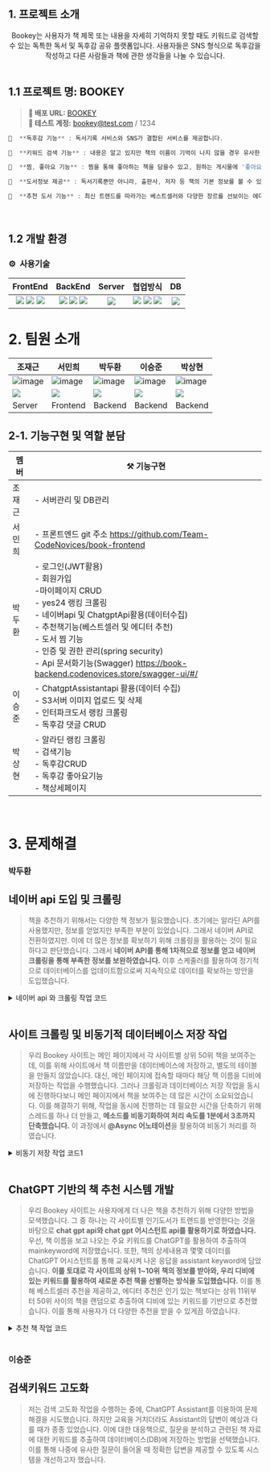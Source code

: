## 1. 프로젝트 소개

<div align="center">
Bookey는 사용자가 책 제목 또는 내용을 자세히 기억하지 못할 때도 키워드로 검색할 수 있는 독특한 독서 및 독후감 공유 플랫폼입니다. 
사용자들은 SNS 형식으로 독후감을 작성하고 다른 사람들과 책에 관한 생각들을 나눌 수 있습니다.
</div>
<br>


## 1.1 프로젝트 명: BOOKEY

> **🔗 배포 URL:** [BOOKEY](https://book.codenovices.store) <br />
**🔗 테스트 계정:** bookey@test.com / 1234
```jsx
📕  **독후감 기능** : 독서기록 서비스와 SNS가 결합된 서비스를 제공합니다.

📗  **키워드 검색 기능** : 내용은 알고 있지만 책의 이름이 기억이 나지 않을 경우 유사한 단어를 추적해 책을 찾아줍니다.

📒  **찜, 좋아요 기능** : 찜을 통해 좋아하는 책을 담을수 있고, 원하는 게시물에 '좋아요'를 누르거나 댓글을 등록할 수 있습니다.

📙  **도서정보 제공** : 독서기록뿐만 아니라, 출판사, 저자 등 책의 기본 정보를 볼 수 있는 기능이 있습니다.

📒  **추천 도서 기능** : 최신 트렌드를 따라가는 베스트셀러와 다양한 장르를 선보이는 에디터 추천 책을 소개하여 사용자들이 검색으로 소비하는 불필요한 시간을 절약할 수 있습니다. 
```
<br>

## 1.2 개발 환경

### ⚙️   사용기술 
| FrontEnd | BackEnd | Server | 협업방식 | DB |
| :----: | :----: | :----: | :----: |:----: |
| <img src="https://img.shields.io/badge/React-61DAFB?style=flat-square&logo=React&logoColor=black"> <img src="	https://img.shields.io/badge/Flutter-02569B?style=for-the-badge&logo=flutter&logoColor=white"> <img src="https://img.shields.io/badge/JavaScript-F7DF1E.svg?style=flat-square&logo=JavaScript&logoColor=black"> | <img src="https://img.shields.io/badge/REST API-000000?style=flat-square&logo=logoColor=white"> <img src="https://img.shields.io/badge/Java-ED8B00?style=for-the-badge&logo=openjdk&logoColor=white"> <img src="https://img.shields.io/badge/Spring-6DB33F?style=for-the-badge&logo=spring&logoColor=white"> | <img src="https://img.shields.io/badge/Amazon_AWS-232F3E?style=for-the-badge&logo=amazon-aws&logoColor=white"> | <img src="https://img.shields.io/badge/-Swagger-%23Clojure?style=for-the-badge&logo=swagger&logoColor=white"> <img src="https://img.shields.io/badge/GitHub-181717?style=flat-square&logo=GitHub&logoColor=white"> <img src="https://img.shields.io/badge/Discord-5865F2?style=flat-square&logo=Discord&logoColor=white"> | <img src="https://img.shields.io/badge/MariaDB-003545?style=for-the-badge&logo=mariadb&logoColor=white"> | 


# 2. 팀원 소개
|조재근|서민희|박두환|이승준|박상현|
|---|---|---|---|---|
|![image]()|![image]()|![image]()|![image]()|![image]()|
|<a href="https://github.com/M0nk2y"><img src="https://img.shields.io/badge/GitHub-181717?style=flat&logo=GitHub&logoColor=white"/></a>|<a href="https://github.com/plant0303"><img src="https://img.shields.io/badge/GitHub-181717?style=flat&logo=GitHub&logoColor=white"/></a>|<a href="https://github.com/duhwan05"><img src="https://img.shields.io/badge/GitHub-181717?style=flat&logo=GitHub&logoColor=white"/></a>|<a href="https://github.com/seung-jun2"><img src="https://img.shields.io/badge/GitHub-181717?style=flat&logo=GitHub&logoColor=white"/></a>|<a href="https://github.com/psh980121"><img src="https://img.shields.io/badge/GitHub-181717?style=flat&logo=GitHub&logoColor=white"/></a>|
|Server|Frontend|Backend|Backend|Backend|

## 2-1. 기능구현 및 역할 분담

| 멤버 | ⚒️ 기능구현 |
|---|---|
| 조재근 | - 서버관리 및 DB관리 |
| 서민희 | - 프론트엔드 git 주소 https://github.com/Team-CodeNovices/book-frontend |
| 박두환 | - 로그인(JWT활용)<br> - 회원가입<br> -마이페이지 CRUD<br>  - yes24 랭킹 크롤링<br> - 네이버api 및 ChatgptApi활용(데이터수집)<br> - 추천책기능(베스트셀러 및 에디터 추천)<br> - 도서 찜 기능<br> - 인증 및 권한 관리(spring security)<br> - Api 문서화기능(Swagger) https://book-backend.codenovices.store/swagger-ui/#/ |
| 이승준 | - ChatgptAssistantapi 활용(데이터 수집)<br> - S3서버 이미지 업로드 및 삭제<br> - 인터파크도서 랭킹 크롤링<br> - 독후감 댓글 CRUD  |
| 박상현 | - 알라딘 랭킹 크롤링<br> - 검색기능<br> - 독후감CRUD<br> - 독후감 좋아요기능<br> - 책상세페이지<br> |


<br />

# 3. 문제해결

### 박두환 
## 네이버 api 도입 및 크롤링

>책을 추천하기 위해서는 다양한 책 정보가 필요했습니다. 초기에는 알라딘 API를 사용했지만, 정보를 얻었지만 부족한 부분이 있었습니다. 그래서 네이버 API로 전환하였지만. 
이에 더 많은 정보를 확보하기 위해 크롤링을 활용하는 것이 필요하다고 판단했습니다. 그래서 **네이버 API를 통해 1차적으로 정보를 얻고 네이버 크롤링을 통해 부족한 정보를 보완하였습니다.**
이후 스케줄러를 활용하여 정기적으로 데이터베이스를 업데이트함으로써 지속적으로 데이터를 확보하는 방안을 도입했습니다.

<details>
<summary>네이버 api 와 크롤링 작업 코드</summary>
<div markdown="1">
  
  ```java
    //네이버 api Data 받아서 업데이트 처리하는 메소드
    @Scheduled(cron = "0 0/30 * * * *") // 매 30분마다 반복
    public void updateBooksFromApi() throws IOException {
        if (isServer) {     //서버에서 일때만 스케줄러가 사용할수 있게
            List<OurBookDto> nullList = dao.selectnull();
            if (!nullList.isEmpty()) {
                for (OurBookDto bookDto : nullList) {
                    List<OurBookDto> updatedBookDtoList = getNaverApi(bookDto.getBookname());
                    for (OurBookDto updatedBookDto : updatedBookDtoList) {
                        List<OurBookDto> infoList = getNaverCrawling(updatedBookDto.getLink());
                        if (!infoList.isEmpty()) {
                            OurBookDto infoDto = infoList.get(0);
                            OurBookDto updatedDto = new OurBookDto();
                            updatedDto.setLink(updatedBookDto.getLink());
                            updatedDto.setImage(updatedBookDto.getImage());
                            updatedDto.setBookname(bookDto.getBookname());
                            updatedDto.setAuthor(updatedBookDto.getAuthor());
                            updatedDto.setPublisher(updatedBookDto.getPublisher());
                            updatedDto.setGenre(infoDto.getGenre());
                            updatedDto.setContents(infoDto.getContents());
                            updatedDto.setBookdetail(updatedBookDto.getBookdetail());
                            updatedDto.setAuthordetail(infoDto.getAuthordetail());
                            updatedDto.setPrice(updatedBookDto.getPrice());
                            updatedDto.setWritedate(updatedBookDto.getWritedate());
                            updatedDto.setMainkeyword(null);
                            updatedDto.setAssistkeyword(null);
                            dao.updateBooksByList(Collections.singletonList(updatedDto));
                            log.info("책 정보 업데이트 완료. bookname: " + bookDto.getBookname());
                        }
                    }
                }
                log.info("업데이트 완료!!");
            } else {
                log.info("업데이트할 리스트가 없어 종료합니다.");
            }
        } else {
            log.info("서버가 아니므로 작업을 스킵합니다.");
        }
    }

    //네이버 크롤링하는 메소드
    public static List<OurBookDto> getNaverCrawling(String link) throws IOException {
        Document doc = Jsoup.connect(link).get();
        List<OurBookDto> list = new ArrayList<>();

        //장르
        Element genreElement = doc.select("[class*=bookCatalogTop_category__]").last();
        String genre = (genreElement != null && !genreElement.text().isEmpty()) ? genreElement.text() : "정보 없음";
        // 목차
        Element contentsElement = doc.select("[class*=infoItem_data_text__]").last();
        String contents = (contentsElement != null && !contentsElement.text().isEmpty()) ? contentsElement.text() : "정보 없음";
        // 저자 소개
        Element authorDetailElement = doc.select("[class*=authorIntroduction_introduce_text__]").first();
        String authorDetail = (authorDetailElement != null && !authorDetailElement.text().isEmpty()) ? authorDetailElement.text() : "정보 없음";

        // OurBookDto 객체에 정보 저장
        OurBookDto bookDto = new OurBookDto();
        bookDto.setGenre(genre);
        bookDto.setContents(contents);
        bookDto.setAuthordetail(authorDetail);

        list.add(bookDto);

        return list;
    }

    //네이버 api 받아오는 메소드
    public List<OurBookDto> getNaverApi(String bookName) throws IOException {
        // 외부 API의 엔드포인트 URL
        String apiUrl = "https://openapi.naver.com/v1/search/book.json?display=1&query=" + bookName;

        // REST 요청을 보내기 위한 RestTemplate 객체 생성
        RestTemplate restTemplate = new RestTemplate();

        // HTTP 요청 헤더 설정
        HttpHeaders headers = new HttpHeaders();
        headers.set("X-Naver-Client-Id", NaverId);
        headers.set("X-Naver-Client-Secret", NaverSecret);
        HttpEntity<String> entity = new HttpEntity<>(headers);

        // API에 GET 요청을 보내고 JSON 형식으로 응답을 받아옴
        ResponseEntity<String> responseEntity = restTemplate.exchange(apiUrl, HttpMethod.GET, entity, String.class);
        String jsonResponse = responseEntity.getBody();

        // JSON 응답을 분석하여 필요한 필드 추출
        ObjectMapper objectMapper = new ObjectMapper();
        List<OurBookDto> bookList = new ArrayList<>();
        JsonNode root = objectMapper.readTree(jsonResponse);
        JsonNode items = root.path("items");

        for (JsonNode item : items) {
            OurBookDto apiData = new OurBookDto();
            String link = item.path("link").asText();
            apiData.setLink(link != null && !link.isEmpty() ? link : "정보 없음");
            String image = item.path("image").asText();
            apiData.setImage(image != null && !image.isEmpty() ? image : "정보 없음");
            String author = item.path("author").asText().replace("^", ",");
            apiData.setAuthor(author != null && !author.isEmpty() ? author : "정보 없음");
            String publisher = item.path("publisher").asText();
            apiData.setPublisher(publisher != null && !publisher.isEmpty() ? publisher : "정보 없음");
            String description = item.path("description").asText();
            apiData.setBookdetail(description != null && !description.isEmpty() ? description : "정보 없음");
            String price = item.path("discount").asText();
            apiData.setPrice(price != null && !price.isEmpty() ? price : "정보 없음");
            String pubdate = item.path("pubdate").asText();
            apiData.setWritedate(pubdate != null && !pubdate.isEmpty() ? pubdate : "정보 없음");

            bookList.add(apiData);
        }
        return bookList;
    }  
```
</div>
</details>

<br />

## 사이트 크롤링 및 비동기적 데이터베이스 저장 작업

>우리 Bookey 사이트는 메인 페이지에서 각 사이트별 상위 50위 책을 보여주는데, 이를 위해 사이트에서 책 이름만을 데이터베이스에 저장하고, 별도의 테이블을 만들지 않았습니다. 
대신, 메인 페이지에 접속할 때마다 해당 책 이름을 디비에 저장하는 작업을 수행했습니다. 그러나 크롤링과 데이터베이스 저장 작업을 동시에 진행하다보니 메인 페이지에서 책을 보여주는 데 
많은 시간이 소요되었습니다. 이를 해결하기 위해, 작업을 동시에 진행하는 데 필요한 시간을 단축하기 위해 스레드를 하나 더 만들고, **메소드를 비동기화하여 처리 속도를 1분에서 3초까지 단축했습니다.**
이 과정에서 **@Async 어노테이션**을 활용하여 비동기 처리를 하였습니다.

<details>
<summary>비동기 저장 작업 코드1</summary>
<div markdown="1">
  
 ```java
    //예스24 크롤링 메소드
    public List<RankingDto> getYes24DataNew(int startP, int stopP) throws IOException {
        String baseUrl = "https://www.yes24.com/";
        List<RankingDto> list = new ArrayList<>();
        int count = 0;
        int totalpage = stopP;
        for (int page = startP; page <= totalpage; page++) {
            String pageUrl = baseUrl + "/Product/Category/BestSeller?categoryNumber=001&pageNumber=" + page + "&pageSize=120";
            Document doc = Jsoup.connect(pageUrl).get();
            Elements goods = doc.select("[data-goods-no]");

            for (Element good : goods) {
                count++;
                if (count >= 51) {
                    break;
                }
                String gdName = good.select(".gd_name").text();
                if (gdName == null || gdName.isEmpty()) {
                    gdName = "19세 도서";
                }
                String image = good.select(".lazy").attr("data-original");
                String infoAuth = good.select(".info_auth").text();
                String infoPub = good.select(".info_pub").text();
                String rank = good.select(".ico.rank").text();

                RankingDto dto = new RankingDto(
                        Integer.parseInt(rank),
                        image,
                        gdName,
                        infoAuth,
                        infoPub
                );
                list.add(dto);
            }

        }
        return list;
    }

    // yes24 50위 반환하고 전체 크롤링 하는 메소드
    public List<RankingDto> getYes24Top50() throws IOException {
        //50위까지만 처리하고 리턴
        List<RankingDto> yes24Top50 = getYes24DataNew(1, 1);

        // getYes24Another()를 비동기적으로 실행
        asyncService.getYes24Another();
        return yes24Top50;
    }
    ```
</div>
</details>

<br />

<details>
<summary>비동기 저장 작업 코드2</summary>
<div markdown="1">
  
  ```java
    //yes24 전체데이터 가져온 후 insert 하는 메소드(비동기)
    @Async
    public void getYes24Another() throws IOException {
        List<RankingDto> list = getYes24DataNew(1, 9);
        insertYes24Data(list);
    }

    //에스 24 크롤링 하는 메소드
    public static List<RankingDto> getYes24DataNew(int startP, int stopP) throws IOException {
        String baseUrl = "https://www.yes24.com/";
        List<RankingDto> list = new ArrayList<>();
        int totalpage = stopP;
        for (int page = startP; page <= totalpage; page++) {
            String pageUrl = baseUrl + "/Product/Category/BestSeller?categoryNumber=001&pageNumber=" + page + "&pageSize=120";
            Document doc = Jsoup.connect(pageUrl).get();
            Elements goods = doc.select("[data-goods-no]");

            for (Element good : goods) {
                String gdName = good.select(".gd_name").text().split("\\(")[0].trim();
                if (gdName == null || gdName.isEmpty()) {
                    gdName = "19세 도서";
                }

                RankingDto dto = RankingDto.rankingDtoBuilder().bookname(gdName).build();
                list.add(dto);
            }
        }
        return list;
    }

    //ourbook에 없는 데이터 insert 하는 메소드(yes24)
    public void insertYes24Data(List<RankingDto> yes24) throws IOException {
        List<OurBookDto> existBooks = dao.select();
        List<OurBookDto> list2 = new ArrayList<>();

        for (RankingDto yes24Dto : yes24) {

            String finalBookNameText = yes24Dto.getBookname();
            boolean exist = existBooks.stream().anyMatch(existingBook -> existingBook.getBookname().replaceAll("\\s", "").equals(finalBookNameText.replaceAll("\\s", "")));
            if (!exist) {
                OurBookDto dto2 = OurBookDto.ourBookDtoBuilder().bookname(finalBookNameText).build();
                list2.add(dto2);
            }
        }
        // 여러번 insert 되는 문제를 막기위해 비동기로 진행
        if (!list2.isEmpty()) {
            log.info("insert 시작 (Yes24)");
            dao.insert(list2);
            log.info("새로운 Yes24 책 정보를 insert 하였습니다.");
        } else {
            log.info("추가된 책이 없습니다.");
        }
    }
   ``` 
</div>
</details>

<br />

## ChatGPT 기반의 책 추천 시스템 개발

> 우리 Bookey 사이트는 사용자에게 더 나은 책을 추천하기 위해 다양한 방법을 모색했습니다. 그 중 하나는 각 사이트별 인기도서가 트랜드를 반영한다는 것을 바탕으로 **chat gpt api와 chat gpt 어시스턴트 api를 활용하기로 하였습니다.**
우선, 책 이름을 보고 나오는 주요 키워드를 ChatGPT를 활용하여 추출하여 mainkeyword에 저장했습니다. 또한, 책의 상세내용과 몇몇 데이터를 ChatGPT 어시스턴트를 통해 교육시켜 나온 응답을 assistant keyword에 담았습니다.
>**이를 토대로 각 사이트의 상위 1~10위 책의 정보를 받아와, 우리 디비에 있는 키워드를 활용하여 새로운 추천 책을 선별하는 방식을 도입했습니다.**
> 이를 통해 베스트셀러 추천을 제공하고, 에디터 추천은 인기 있는 책보다는 상위 11위부터 50위 사이의 책을 랜덤으로 추출하여 디비에 있는 키워드를 기반으로 추천했습니다.
> 이를 통해 사용자가 더 다양한 추천을 받을 수 있게끔 하였습니다.

<details>
<summary>추천 책 작업 코드</summary>
<div markdown="1">
  
  ```java

    //베스트,에디터 추천 도서 불러오기
    public List<RecommendBooksDto> randomBooksFromTopN(int start, int end, int pick) throws IOException {
        List<RecommendBooksDto> recommendedBooks = new ArrayList<>();
        List<RankingDto> yes24Top50 = yes24.getYes24DataNew(1,1);

        if (!yes24Top50.isEmpty()) {

            List<RankingDto> topNBooks = yes24Top50.subList(start, end);
            Collections.shuffle(topNBooks);

            for (int i = 0; i < Math.min(pick, topNBooks.size()); i++) {
                RankingDto rankingDto = topNBooks.get(i);
                RecommendBooksDto recommendBooksDto = new RecommendBooksDto();
                String genre = dao.selectAuthor(rankingDto.getBookname());

                recommendBooksDto.setImage(rankingDto.getImage());
                recommendBooksDto.setGenre(genre);
                recommendBooksDto.setBookname(rankingDto.getBookname());
                recommendBooksDto.setAuthor(rankingDto.getAuthor());

                recommendedBooks.add(recommendBooksDto);
            }
        }
        return recommendedBooks;
    }

  ```
</div>
</details>

<br />

### 이승준  
## 검색키워드 고도화

>저는 검색 고도화 작업을 수행하는 중에, ChatGPT Assistant를 이용하여 문제 해결을 시도했습니다. 하지만 교육을 거치더라도 Assistant의 답변이 예상과 다를 때가 종종 있었습니다. 
이에 대한 대응책으로, 질문을 분석하고 관련된 책 자료에 대한 키워드를 추출하여 데이터베이스(DB)에 저장하는 방법을 선택했습니다. 이를 통해 나중에 유사한 질문이 들어올 때 
정확한 답변을 제공할 수 있도록 시스템을 개선하고자 했습니다.


